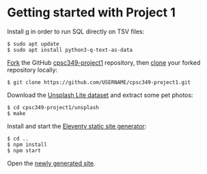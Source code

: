 # Getting started with Project 1

Install [q][1] in order to run SQL directly on TSV files:

```shell-session
$ sudo apt update
$ sudo apt install python3-q-text-as-data
```

[Fork][2] the GitHub [cpsc349-project1][3] repository, then [clone][4]
your forked repository locally:

```shell-session
$ git clone https://github.com/USERNAME/cpsc349-project1.git
```


Download the [Unsplash Lite dataset][5] and extract some pet photos:

``` shell-session
$ cd cpsc349-project1/unsplash
$ make
```

Install and start the [Eleventy static site generator][6]:

```shell-session
$ cd ..
$ npm install
$ npm start

```

Open the [newly generated site][7].


[1]: https://harelba.github.io/q/
[2]: https://docs.github.com/en/get-started/quickstart/fork-a-repo
[3]: https://github.com/ProfAvery/cpsc349-project1
[4]: https://docs.github.com/en/get-started/quickstart/fork-a-repo#cloning-your-forked-repository
[5]: https://github.com/unsplash/datasets
[6]: https://www.11ty.dev/
[7]: http://localhost:8080/
